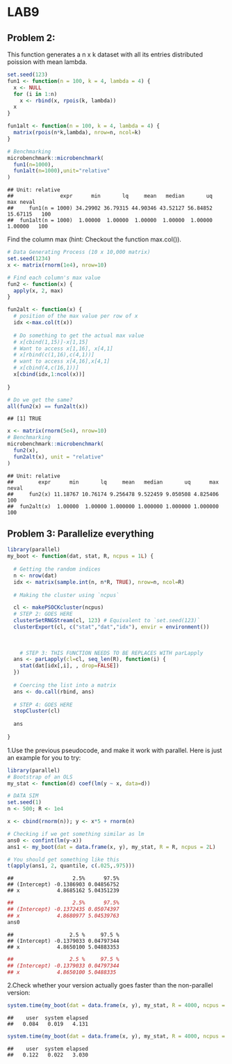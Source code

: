 LAB9
================

## Problem 2:

This function generates a n x k dataset with all its entries distributed
poission with mean lambda.

``` r
set.seed(123)
fun1 <- function(n = 100, k = 4, lambda = 4) {
  x <- NULL
  for (i in 1:n)
    x <- rbind(x, rpois(k, lambda))
  x
}

fun1alt <- function(n = 100, k = 4, lambda = 4) {
  matrix(rpois(n*k,lambda), nrow=n, ncol=k)
}

# Benchmarking
microbenchmark::microbenchmark(
  fun1(n=1000),
  fun1alt(n=1000),unit="relative"
)
```

    ## Unit: relative
    ##               expr      min       lq     mean   median       uq      max neval
    ##     fun1(n = 1000) 34.29902 36.79315 44.90346 43.52127 56.84852 15.67115   100
    ##  fun1alt(n = 1000)  1.00000  1.00000  1.00000  1.00000  1.00000  1.00000   100

Find the column max (hint: Checkout the function max.col()).

``` r
# Data Generating Process (10 x 10,000 matrix)
set.seed(1234)
x <- matrix(rnorm(1e4), nrow=10)

# Find each column's max value
fun2 <- function(x) {
  apply(x, 2, max)
}

fun2alt <- function(x) {
  # position of the max value per row of x
  idx <-max.col(t(x))
  
  # Do something to get the actual max value
  # x[cbind(1,15)]-x[1,15]
  # Want to access x[1,16], x[4,1]
  # x[rbind(c(1,16),c(4,1))]
  # want to access x[4,16],x[4,1]
  # x[cbind(4,c(16,1))]
  x[cbind(idx,1:ncol(x))]
  
}

# Do we get the same?
all(fun2(x) == fun2alt(x))
```

    ## [1] TRUE

``` r
x <- matrix(rnorm(5e4), nrow=10)
# Benchmarking
microbenchmark::microbenchmark(
  fun2(x),
  fun2alt(x), unit = "relative"
)
```

    ## Unit: relative
    ##        expr      min       lq     mean   median       uq      max neval
    ##     fun2(x) 11.18767 10.76174 9.256478 9.522459 9.050508 4.825406   100
    ##  fun2alt(x)  1.00000  1.00000 1.000000 1.000000 1.000000 1.000000   100

## Problem 3: Parallelize everything

``` r
library(parallel)
my_boot <- function(dat, stat, R, ncpus = 1L) {
  
  # Getting the random indices
  n <- nrow(dat)
  idx <- matrix(sample.int(n, n*R, TRUE), nrow=n, ncol=R)
 
  # Making the cluster using `ncpus`

  cl <- makePSOCKcluster(ncpus)    
  # STEP 2: GOES HERE
  clusterSetRNGStream(cl, 123) # Equivalent to `set.seed(123)`
  clusterExport(cl, c("stat","dat","idx"), envir = environment())
                
                
          
    # STEP 3: THIS FUNCTION NEEDS TO BE REPLACES WITH parLapply
  ans <- parLapply(cl=cl, seq_len(R), function(i) {
    stat(dat[idx[,i], , drop=FALSE])
  })
  
  # Coercing the list into a matrix
  ans <- do.call(rbind, ans)
  
  # STEP 4: GOES HERE
  stopCluster(cl)
  
  ans
  
}
```

1.Use the previous pseudocode, and make it work with parallel. Here is
just an example for you to try:

``` r
library(parallel)
# Bootstrap of an OLS
my_stat <- function(d) coef(lm(y ~ x, data=d))

# DATA SIM
set.seed(1)
n <- 500; R <- 1e4

x <- cbind(rnorm(n)); y <- x*5 + rnorm(n)

# Checking if we get something similar as lm
ans0 <- confint(lm(y~x))
ans1 <- my_boot(dat = data.frame(x, y), my_stat, R = R, ncpus = 2L)

# You should get something like this
t(apply(ans1, 2, quantile, c(.025,.975)))
```

    ##                   2.5%      97.5%
    ## (Intercept) -0.1386903 0.04856752
    ## x            4.8685162 5.04351239

``` r
##                   2.5%      97.5%
## (Intercept) -0.1372435 0.05074397
## x            4.8680977 5.04539763
ans0
```

    ##                  2.5 %     97.5 %
    ## (Intercept) -0.1379033 0.04797344
    ## x            4.8650100 5.04883353

``` r
##                  2.5 %     97.5 %
## (Intercept) -0.1379033 0.04797344
## x            4.8650100 5.0488335
```

2.Check whether your version actually goes faster than the non-parallel
version:

``` r
system.time(my_boot(dat = data.frame(x, y), my_stat, R = 4000, ncpus = 1L))
```

    ##    user  system elapsed 
    ##   0.084   0.019   4.131

``` r
system.time(my_boot(dat = data.frame(x, y), my_stat, R = 4000, ncpus = 2L))
```

    ##    user  system elapsed 
    ##   0.122   0.022   3.030
